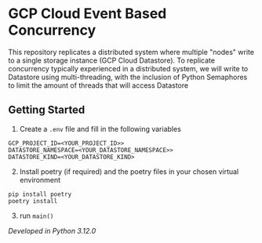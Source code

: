 # GCP Cloud Event Based Concurrency 

This repository replicates a distributed system where multiple "nodes" write to a single storage instance (GCP Cloud Datastore). 
To replicate concurrency typically experienced in a distributed system, we will write to Datastore using multi-threading, with the inclusion of Python Semaphores to limit the amount of threads that will access Datastore

## Getting Started

1. Create a `.env` file and fill in the following variables

```
GCP_PROJECT_ID=<YOUR_PROJECT_ID>>
DATASTORE_NAMESPACE=<YOUR_DATASTORE_NAMESPACE>>
DATASTORE_KIND=<YOUR_DATASTORE_KIND>
```

2. Install poetry (if required) and the poetry files in your chosen virtual environment 

```
pip install poetry 
poetry install
```

3. run `main()`






*Developed in Python 3.12.0*

